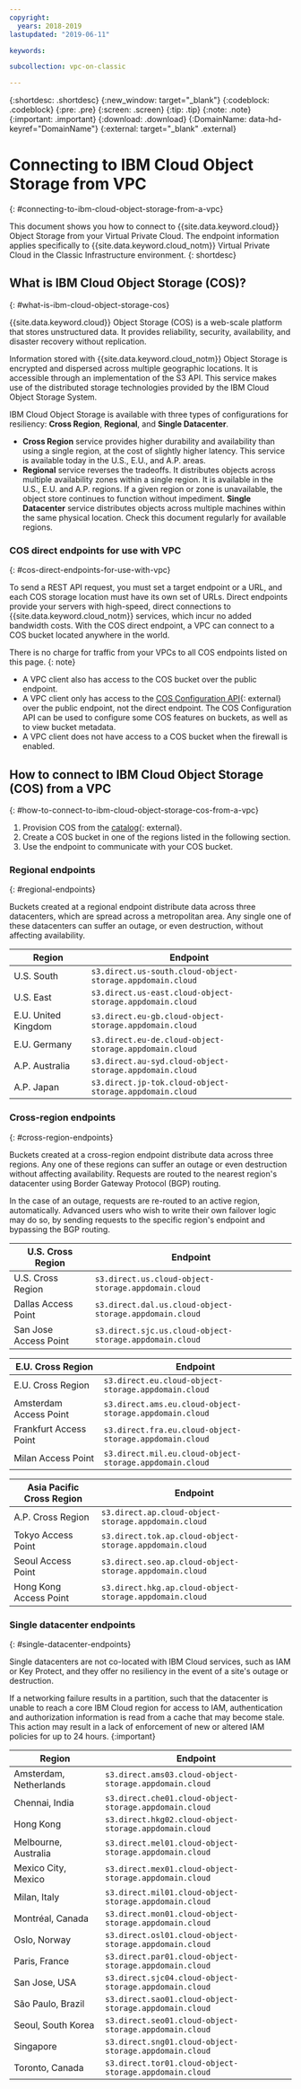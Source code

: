 ```yaml
---
copyright:
  years: 2018-2019
lastupdated: "2019-06-11"

keywords: 

subcollection: vpc-on-classic

---
```

{:shortdesc: .shortdesc}
{:new_window: target="_blank"}
{:codeblock: .codeblock}
{:pre: .pre}
{:screen: .screen}
{:tip: .tip}
{:note: .note}
{:important: .important}
{:download: .download}
{:DomainName: data-hd-keyref="DomainName"}
{:external: target="_blank" .external}

# Connecting to IBM Cloud Object Storage from VPC
{: #connecting-to-ibm-cloud-object-storage-from-a-vpc}

This document shows you how to connect to {{site.data.keyword.cloud}} Object Storage from your Virtual Private Cloud. The endpoint information applies specifically to {{site.data.keyword.cloud_notm}} Virtual Private Cloud in the Classic Infrastructure environment.
{: shortdesc}


## What is IBM Cloud Object Storage (COS)?
{: #what-is-ibm-cloud-object-storage-cos}

{{site.data.keyword.cloud}} Object Storage (COS) is a web-scale platform that stores unstructured data. It provides reliability, security, availability, and disaster recovery without replication.

Information stored with {{site.data.keyword.cloud_notm}} Object Storage is encrypted and dispersed across multiple geographic locations. It is accessible through an implementation of the S3 API. This service makes use of the distributed storage technologies provided by the IBM Cloud Object Storage System.

IBM Cloud Object Storage is available with three types of configurations for resiliency: **Cross Region**, **Regional**, and **Single Datacenter**.
* **Cross Region** service provides higher durability and availability than using a single region, at the cost of slightly higher latency. This service is available today in the U.S., E.U., and A.P. areas.
* **Regional** service reverses the tradeoffs. It distributes objects across multiple availability zones within a single region. It is available in the U.S., E.U. and A.P. regions. If a given region or zone is unavailable, the object store continues to function without impediment.
**Single Datacenter** service distributes objects across multiple machines within the same physical location. Check this document regularly for available regions.

### COS direct endpoints for use with VPC
{: #cos-direct-endpoints-for-use-with-vpc}

To send a REST API request, you must set a target endpoint or a URL, and each COS storage location must have its own set of URLs. Direct endpoints provide your servers with high-speed, direct connections to {{site.data.keyword.cloud_notm}} services, which incur no added bandwidth costs. With the COS direct endpoint, a VPC can connect to a COS bucket located anywhere in the world.

There is no charge for traffic from your VPCs to all COS endpoints listed on this page.
{: note}

* A VPC client also has access to the COS bucket over the public endpoint.
* A VPC client only has access to the [COS Configuration API](https://{DomainName}/apidocs/cos/cos-configuration){: external} over the public endpoint, not the direct endpoint. The COS Configuration API can be used to configure some COS features on buckets, as well as to view bucket metadata.
* A VPC client does not have access to a COS bucket when the firewall is enabled.

## How to connect to IBM Cloud Object Storage (COS) from a VPC
{: #how-to-connect-to-ibm-cloud-object-storage-cos-from-a-vpc}

1. Provision COS from the [catalog](https://{DomainName}/catalog/services/cloud-object-storage){: external}.
2. Create a COS bucket in one of the regions listed in the following section.
3. Use the endpoint to communicate with your COS bucket.

### Regional endpoints
{: #regional-endpoints}

Buckets created at a regional endpoint distribute data across three datacenters, which are spread across a metropolitan area. Any single one of these datacenters can suffer an outage, or even destruction, without affecting availability.

| **Region** | **Endpoint** |
|------------|-------------------------------|
| U.S. South | `s3.direct.us-south.cloud-object-storage.appdomain.cloud`|
| U.S. East | `s3.direct.us-east.cloud-object-storage.appdomain.cloud`|
| E.U. United Kingdom | `s3.direct.eu-gb.cloud-object-storage.appdomain.cloud`|
| E.U. Germany | `s3.direct.eu-de.cloud-object-storage.appdomain.cloud`|
| A.P. Australia | `s3.direct.au-syd.cloud-object-storage.appdomain.cloud`
| A.P. Japan | `s3.direct.jp-tok.cloud-object-storage.appdomain.cloud` |


### Cross-region endpoints
{: #cross-region-endpoints}

Buckets created at a cross-region endpoint distribute data across three regions. Any one of these regions can suffer an outage or even destruction without affecting availability. Requests are routed to the nearest region's datacenter using Border Gateway Protocol (BGP) routing.

In the case of an outage, requests are re-routed to an active region, automatically. Advanced users who wish to write their own failover logic may do so, by sending requests to the specific region's endpoint and bypassing the BGP routing.

| **U.S. Cross Region** | **Endpoint** |
|------------|-------------------------------|
| U.S. Cross Region | `s3.direct.us.cloud-object-storage.appdomain.cloud` |
| Dallas Access Point | `s3.direct.dal.us.cloud-object-storage.appdomain.cloud` |
| San Jose Access Point | `s3.direct.sjc.us.cloud-object-storage.appdomain.cloud` |

| **E.U. Cross Region** | **Endpoint** |
|------------|-------------------------------|
| E.U. Cross Region | `s3.direct.eu.cloud-object-storage.appdomain.cloud` |
| Amsterdam Access Point | `s3.direct.ams.eu.cloud-object-storage.appdomain.cloud` |
| Frankfurt Access Point | `s3.direct.fra.eu.cloud-object-storage.appdomain.cloud` |
| Milan Access Point | `s3.direct.mil.eu.cloud-object-storage.appdomain.cloud` |

| **Asia Pacific Cross Region** | **Endpoint** |
|------------|-------------------------------|
| A.P. Cross Region | `s3.direct.ap.cloud-object-storage.appdomain.cloud` |
| Tokyo Access Point | `s3.direct.tok.ap.cloud-object-storage.appdomain.cloud` |
| Seoul Access Point | `s3.direct.seo.ap.cloud-object-storage.appdomain.cloud` |
| Hong Kong Access Point | `s3.direct.hkg.ap.cloud-object-storage.appdomain.cloud` |


 ### Single datacenter endpoints
 {: #single-datacenter-endpoints}

Single datacenters are not co-located with IBM Cloud services, such as IAM or Key Protect, and they offer no resiliency in the event of a site's outage or destruction.

If a networking failure results in a partition, such that the datacenter is unable to reach a core IBM Cloud region for access to IAM, authentication and authorization information is read from a cache that may become stale. This action may result in a lack of enforcement of new or altered IAM policies for up to 24 hours.
{:important}

| **Region** | **Endpoint** |
|------------|-------------------------------|
| Amsterdam, Netherlands | `s3.direct.ams03.cloud-object-storage.appdomain.cloud` |
| Chennai, India | `s3.direct.che01.cloud-object-storage.appdomain.cloud` |
| Hong Kong | `s3.direct.hkg02.cloud-object-storage.appdomain.cloud` |
| Melbourne, Australia | `s3.direct.mel01.cloud-object-storage.appdomain.cloud` |
| Mexico City, Mexico | `s3.direct.mex01.cloud-object-storage.appdomain.cloud` |
| Milan, Italy | `s3.direct.mil01.cloud-object-storage.appdomain.cloud` |
| Montréal, Canada | `s3.direct.mon01.cloud-object-storage.appdomain.cloud` |
| Oslo, Norway | `s3.direct.osl01.cloud-object-storage.appdomain.cloud` |
| Paris, France | `s3.direct.par01.cloud-object-storage.appdomain.cloud` |
| San Jose, USA | `s3.direct.sjc04.cloud-object-storage.appdomain.cloud` |
| São Paulo, Brazil | `s3.direct.sao01.cloud-object-storage.appdomain.cloud` |
| Seoul, South Korea | `s3.direct.seo01.cloud-object-storage.appdomain.cloud` |
| Singapore | `s3.direct.sng01.cloud-object-storage.appdomain.cloud` |
| Toronto, Canada | `s3.direct.tor01.cloud-object-storage.appdomain.cloud` |

